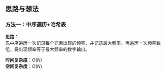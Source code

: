 ## 思路与想法
### 方法一：中序遍历+哈希表
**思路**：  
先中序遍历一次记录每个元素出现的频率，并记录最大频率，再遍历一次频率数组，将出现频率等于最大频率的数字输出。

**时间复杂度**：*O*(*N*)  
**空间复杂度**：*O*(*N*)
